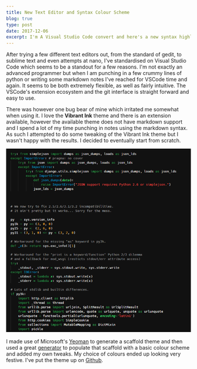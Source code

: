 ```yaml
---
title: New Text Editor and Syntax Colour Scheme
blog: true
type: post
date: 2017-12-06
excerpt: I'm A Visual Studio Code convert and here's a new syntax highlighting theme to celebrate
---
```


After trying a few different text editors out, from the standard of gedit, to sublime text and even attempts at nano, I've standardised on Visual Studio Code which seems to be a standout for a few reasons. I'm not exactly an advanced programmer but when I am punching in a few crummy lines of python or writing some markdown notes I've reached for VSCode time and again. It seems to be both extremely flexible, as well as fairly intuitive. The VSCode's extension ecosystem and the git interface is straight forward and easy to use.

There was however one bug bear of mine which irritated me somewhat when using it. I love the **Vibrant Ink** theme and there is an extension available, however the available theme does not have markdown support and I spend a lot of my time punching in notes using the markdown syntax. As such I attempted to do some tweaking of the Vibrant Ink theme but I wasn't happy with the results. I decided to eventually start from scratch.

![Dark Wiwa](./img/dark_wiwa.png)

I made use of Microsoft's [Yeoman](http://yeoman.io/) to generate a scaffold theme and then used a great [generator](https://github.com/Tyriar/vscode-theme-generator) to populate that scaffold with a basic colour scheme and added my own tweaks. My choice of colours ended up looking very festive. I've put the theme up on [Github](https://github.com/lukewiwa/dark_wiwa).

